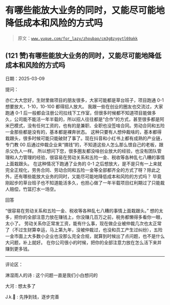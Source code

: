 # 有哪些能放大业务的同时，又能尽可能地降低成本和风险的方式吗

> 原文：[`www.yuque.com/for_lazy/zhoubao/cm3g8zygytl69akk`](https://www.yuque.com/for_lazy/zhoubao/cm3g8zygytl69akk)

## (121 赞)有哪些能放大业务的同时，又能尽可能地降低成本和风险的方式吗

日期：2025-03-09

提问：

亦仁大大您好，生财里做项目的朋友很多，大家可能都是草台班子，项目跑通 0-1 想要放大，1-10，10-100 都得招人放大。
我跟一些在创业的圈友也交流过，大家跑通 0-1 后一般都会注册公司拉线下工作室，但很多时候都不知道项目能做多久，公司能不能活一年半载的，所以招人往往都是“合作”的方式，甚至很多都是阿米巴模式，没有任何工资的，也有的是兼职、全职也没签啥合同。劳动合同和五险一金那些都是没有的，基本都是裸奔状态。
这种只要有人想仲裁啥的，基本都得栽跟头，很多时候可能只能破财了事了。现在抖音和小红书上都有成熟的产业链，专门教 00 后通过仲裁企业来“搞钱”的，不知道这些人怎么那么恨自己的老板，跟杀父仇人一样。
所以想问下您，很多圈友都没啥创业放大的经验，也没有团队管理和人力管理的经验，很容易在劳动关系和五险一金、税收等各种乱七八糟的事情上面栽跟头。
在这种情况下跑通了业务的 0-1 之后想放大，是不是只有一上来就完全正规化，劳务合同、劳动合同和五险一金等全部都齐全的方式了呀？除此之外，还有哪些能放大业务的同时，又能尽可能地降低成本和风险的方式吗？
毕竟刚起步的草台班子也不知道能活多久，也担心做了一年半载项目红利期过了只能裁人赔偿，竹篮打水一场空。

回答

“很容易在劳动关系和五险一金、税收等各种乱七八糟的事情上面栽跟头。” 想的太多，把你的全部注意力放在赚钱上，你没赚几百万之前，税务都懒得多看你一眼，太小了。
劳动关系你正常发工资，能有什么事，现在做企业被仲裁几次也太正常了（不过生财算幸运，马上第九年，没被仲裁过，也没和员工产生过纠纷），五险一金市面上大多数小企业也没那么完全合规，就算到时候出了点问题，也不是什么大问题，补上就好。
在你公司很小的时候，把你的全部注意力放在怎么活下来并赚到更多钱。

* * *

评论区：

淋湿雨人的诗 : 这个问题一直是我们小白想问的

大河 : 想太多了

J.k.🐳 : 先挣到钱，逐步完善